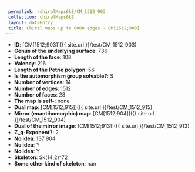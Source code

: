```yaml
--- 
 permalink: /chiralMaps6kE/CM_1512_903 
 collection: chiralMaps6kE
 layout: dataEntry
 title: Chiral maps up to 6000 edges - CM[1512;903]
---
```


- **ID**: [CM[1512;903]]({{ site.url }}/test/CM_1512_903)
- **Genus of the underlying surface**: 736
- **Length of the face**: 108
- **Valency**: 216
- **Length of the Petrie polygon**: 56
- **Is the automorphism group solvable?**: S
- **Number of vertices**: 14
- **Number of edges**: 1512
- **Number of faces**: 28
- **The map is self-**: none
- **Dual map**: [CM[1512;915]]({{ site.url }}/test/CM_1512_915)
- **Mirror (enantihomorphic) map**: [CM[1512;904]]({{ site.url }}/test/CM_1512_904)
- **Dual of the mirror image**: [CM[1512;913]]({{ site.url }}/test/CM_1512_913)
- **Z_q-Exponent?**: 2
- **No idea**:  137:904
- **No idea**: Y
- **No idea**: Y
- **Skeleton**: Sk(14;2)^72
- **Some other kind of skeleton**: nan
